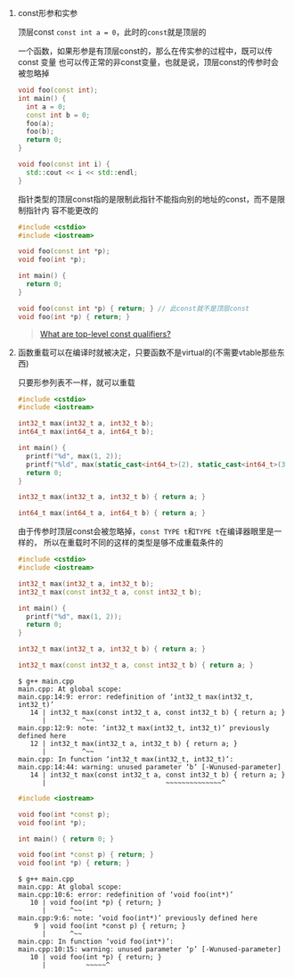 1. const形参和实参
  
   顶层const `const int a = 0`，此时的`const`就是顶层的

   一个函数，如果形参是有顶层const的，那么在传实参的过程中，既可以传const 变量
   也可以传正常的非const变量，也就是说，顶层const的传参时会被忽略掉

   ```cpp
   void foo(const int);
   int main() {
     int a = 0;
     const int b = 0;
     foo(a);
     foo(b);
     return 0;
   }

   void foo(const int i) {
     std::cout << i << std::endl;
   }
   ```

   指针类型的顶层const指的是限制此指针不能指向别的地址的const，而不是限制指针内
   容不能更改的

   ```cpp
   #include <cstdio>
   #include <iostream>
   
   void foo(const int *p);
   void foo(int *p);
   
   int main() {
     return 0;
   }
   
   void foo(const int *p) { return; } // 此const就不是顶层const
   void foo(int *p) { return; }
   ```

   > [What are top-level const qualifiers?](https://stackoverflow.com/questions/7914444/what-are-top-level-const-qualifiers)


2. 函数重载可以在编译时就被决定，只要函数不是virtual的(不需要vtable那些东西)

   只要形参列表不一样，就可以重载

   ```cpp
   #include <cstdio>
   #include <iostream>
   
   int32_t max(int32_t a, int32_t b);
   int64_t max(int64_t a, int64_t b);
   
   int main() {
     printf("%d", max(1, 2));
     printf("%ld", max(static_cast<int64_t>(2), static_cast<int64_t>(3)));
     return 0;
   }
   
   int32_t max(int32_t a, int32_t b) { return a; }
   
   int64_t max(int64_t a, int64_t b) { return a; }
   ```


   由于传参时顶层const会被忽略掉，`const TYPE t`和`TYPE t`在编译器眼里是一样的，
   所以在重载时不同的这样的类型是够不成重载条件的

   ```cpp
   #include <cstdio>
   #include <iostream>
   
   int32_t max(int32_t a, int32_t b);
   int32_t max(const int32_t a, const int32_t b);
   
   int main() {
     printf("%d", max(1, 2));
     return 0;
   }
   
   int32_t max(int32_t a, int32_t b) { return a; }
   
   int32_t max(const int32_t a, const int32_t b) { return a; }
   ```

   ```shell
   $ g++ main.cpp
   main.cpp: At global scope:
   main.cpp:14:9: error: redefinition of ‘int32_t max(int32_t, int32_t)’
      14 | int32_t max(const int32_t a, const int32_t b) { return a; }
         |         ^~~
   main.cpp:12:9: note: ‘int32_t max(int32_t, int32_t)’ previously defined here
      12 | int32_t max(int32_t a, int32_t b) { return a; }
         |         ^~~
   main.cpp: In function ‘int32_t max(int32_t, int32_t)’:
   main.cpp:14:44: warning: unused parameter ‘b’ [-Wunused-parameter]
      14 | int32_t max(const int32_t a, const int32_t b) { return a; }
         |                              ~~~~~~~~~~~~~~^
   ```

   ```cpp
   #include <iostream>
   
   void foo(int *const p);
   void foo(int *p);
   
   int main() { return 0; }
   
   void foo(int *const p) { return; }
   void foo(int *p) { return; }
   ```

   ```shell
   $ g++ main.cpp
   main.cpp: At global scope:
   main.cpp:10:6: error: redefinition of ‘void foo(int*)’
      10 | void foo(int *p) { return; }
         |      ^~~
   main.cpp:9:6: note: ‘void foo(int*)’ previously defined here
       9 | void foo(int *const p) { return; }
         |      ^~~
   main.cpp: In function ‘void foo(int*)’:
   main.cpp:10:15: warning: unused parameter ‘p’ [-Wunused-parameter]
      10 | void foo(int *p) { return; }
         |          ~~~~~^
   ```
